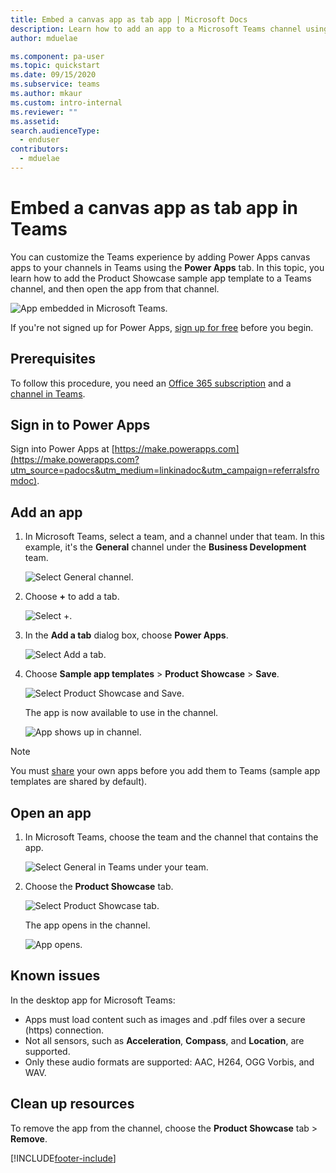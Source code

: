 ```yaml
---
title: Embed a canvas app as tab app | Microsoft Docs
description: Learn how to add an app to a Microsoft Teams channel using the PowerApps tab so that people you've shared the app with can open it in that channel.
author: mduelae

ms.component: pa-user
ms.topic: quickstart
ms.date: 09/15/2020
ms.subservice: teams
ms.author: mkaur
ms.custom: intro-internal
ms.reviewer: ""
ms.assetid: 
search.audienceType: 
  - enduser
contributors:
  - mduelae
---
```


# Embed a canvas app as tab app in Teams

You can customize the Teams experience by adding Power Apps canvas apps to your channels in Teams using the **Power Apps** tab. In this topic, you learn how to add the Product Showcase sample app template to a Teams channel, and then open the app from that channel. 

![App embedded in Microsoft Teams.](media/open-app-embedded-in-teams/embedded-app.png "App embedded in Microsoft Teams")

If you're not signed up for Power Apps, [sign up for free](https://make.powerapps.com/signup?redirect=marketing&email=) before you begin.

## Prerequisites

To follow this procedure, you need an [Office 365 subscription](https://signup.microsoft.com/Signup?OfferId=467eab54-127b-42d3-b046-3844b860bebf&dl=O365_BUSINESS_PREMIUM&ali=1) and a [channel in Teams](https://www.youtube.com/watch?v=he2f1quaR7M).

## Sign in to Power Apps

Sign into Power Apps at [https://make.powerapps.com](https://make.powerapps.com?utm_source=padocs&utm_medium=linkinadoc&utm_campaign=referralsfromdoc).

## Add an app

1. In Microsoft Teams, select a team, and a channel under that team. In this example, it's the **General** channel under the **Business Development** team.

    ![Select General channel.](media/open-app-embedded-in-teams/teams-select-channel.png "Select General channel")

2. Choose **+** to add a tab.

    ![Select +.](media/open-app-embedded-in-teams/teams-add-tab.png "Select +")

3. In the **Add a tab** dialog box, choose **Power Apps**.

    ![Select Add a tab.](media/open-app-embedded-in-teams/add-a-tab.png "Select Add a tab")

4. Choose **Sample app templates** > **Product Showcase** > **Save**.

    ![Select Product Showcase and Save.](media/open-app-embedded-in-teams/select-an-app.png "Select Product Showcase and Save")

    The app is now available to use in the channel.

    ![App shows up in channel.](media/open-app-embedded-in-teams/app-in-channel.png "App shows up in channel")

> [!NOTE]
> You must [share](../maker/canvas-apps/share-app.md) your own apps before you add them to Teams (sample app templates are shared by default).

## Open an app

1. In Microsoft Teams, choose the team and the channel that contains the app.

    ![Select General in Teams under your team.](media/open-app-embedded-in-teams/teams-select-channel.png "Select General in Teams under your team")

2. Choose the **Product Showcase** tab.

    ![Select Product Showcase tab.](media/open-app-embedded-in-teams/open-tab.png "Select Product Showcase tab")

    The app opens in the channel.

    ![App opens.](media/open-app-embedded-in-teams/app-in-channel.png "App opens")

## Known issues

In the desktop app for Microsoft Teams:

* Apps must load content such as images and .pdf files over a secure (https) connection.
* Not all sensors, such as **Acceleration**, **Compass**, and **Location**, are supported.
* Only these audio formats are supported: AAC, H264, OGG Vorbis, and WAV.

## Clean up resources

To remove the app from the channel, choose the **Product Showcase** tab > **Remove**.


[!INCLUDE[footer-include](../includes/footer-banner.md)]
